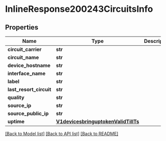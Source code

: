# InlineResponse200243CircuitsInfo

## Properties
Name | Type | Description | Notes
------------ | ------------- | ------------- | -------------
**circuit_carrier** | **str** |  | [optional] 
**circuit_name** | **str** |  | [optional] 
**device_hostname** | **str** |  | [optional] 
**interface_name** | **str** |  | [optional] 
**label** | **str** |  | [optional] 
**last_resort_circuit** | **str** |  | [optional] 
**quality** | **str** |  | [optional] 
**source_ip** | **str** |  | [optional] 
**source_public_ip** | **str** |  | [optional] 
**uptime** | [**V1devicesbringuptokenValidTillTs**](V1devicesbringuptokenValidTillTs.md) |  | [optional] 

[[Back to Model list]](../README.md#documentation-for-models) [[Back to API list]](../README.md#documentation-for-api-endpoints) [[Back to README]](../README.md)

